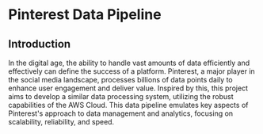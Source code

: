 # Pinterest Data Pipeline

## Introduction

In the digital age, the ability to handle vast amounts of data efficiently and effectively can define the success of a platform. Pinterest, a major player in the social media landscape, processes billions of data points daily to enhance user engagement and deliver value. Inspired by this, this project aims to develop a similar data processing system, utilizing the robust capabilities of the AWS Cloud. This data pipeline emulates key aspects of Pinterest's approach to data management and analytics, focusing on scalability, reliability, and speed.
